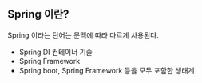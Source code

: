 ## Spring 이란?

  Spring 이라는 단어는 문맥에 따라 다르게 사용된다.
  
- Spring DI 컨테이너 기술
- Spring Framework
- Spring boot, Spring Framework 등을 모두 포함한 생태계